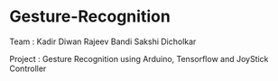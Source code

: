 # Gesture-Recognition
Team : 
  Kadir Diwan
  Rajeev Bandi
  Sakshi Dicholkar

Project : Gesture Recognition using Arduino, Tensorflow and JoyStick Controller

